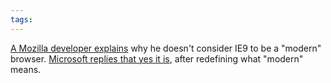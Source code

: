 ```yaml
---
tags: 
---
```


[A Mozilla developer explains](http://people.mozilla.com/~prouget/ie9/) why he doesn't consider IE9 to be a "modern" browser. [Microsoft replies that yes it is](http://blogs.msdn.com/b/tims/archive/2011/02/15/a-modern-browser.aspx), after redefining what "modern" means.
